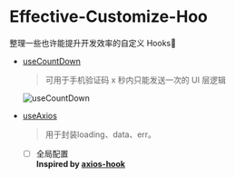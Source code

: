 # Effective-Customize-Hoo

整理一些也许能提升开发效率的自定义 Hooks🚀

- [useCountDown](./hooks/useCountDown)
  > 可用于手机验证码 x 秒内只能发送一次的 UI 层逻辑

  ![useCountDown](https://linbudu-img-store.oss-cn-shenzhen.aliyuncs.com/img/preview_01.gif)

- [useAxios](./hooks/useAxios)
  >用于封装loading、data、err。
  >
  - [ ] 全局配置  
  **Inspired by [axios-hook](https://github.com/simoneb/axios-hooks)**
